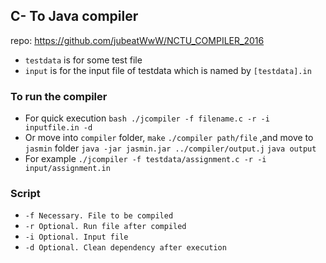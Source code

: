 ## C- To Java compiler
repo: https://github.com/jubeatWwW/NCTU_COMPILER_2016

* `testdata` is for some test file
* `input` is for the input file of testdata which is named by `[testdata].in`

### To run the compiler
* For quick execution `bash ./jcompiler -f filename.c -r -i inputfile.in -d`
* Or move into `compiler` folder, `make` `./compiler path/file`
    ,and move to `jasmin` folder
    `java -jar jasmin.jar ../compiler/output.j` `java output`
* For example `./jcompiler -f testdata/assignment.c -r -i input/assignment.in`

### Script
* `-f Necessary. File to be compiled`
* `-r Optional. Run file after compiled`
* `-i Optional. Input file`
* `-d Optional. Clean dependency after execution`

